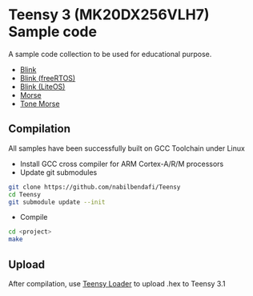 Teensy 3 (MK20DX256VLH7) Sample code
====================================

A sample code collection to be used for educational purpose.

- [Blink](https://github.com/nabilbendafi/Teensy/tree/master/blink)
- [Blink (freeRTOS)](https://github.com/nabilbendafi/Teensy/tree/master/blink_freeRTOS)
- [Blink (LiteOS)](https://github.com/nabilbendafi/Teensy/tree/master/blink_LiteOS)
- [Morse](https://github.com/nabilbendafi/Teensy/tree/master/morse)
- [Tone Morse](https://github.com/nabilbendafi/Teensy/tree/master/morse_tone)

Compilation
-----------

All samples have been successfully built on GCC Toolchain under Linux

  * Install GCC cross compiler for ARM Cortex-A/R/M processors
  * Update git submodules
```bash
git clone https://github.com/nabilbendafi/Teensy
cd Teensy
git submodule update --init
```
  * Compile
```bash
cd <project>
make
```

Upload
------

After compilation, use [Teensy Loader](https://www.pjrc.com/teensy/loader.html) to upload .hex to Teensy 3.1
